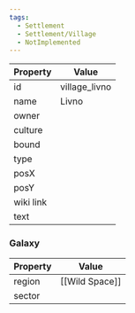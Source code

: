 ```yaml
---
tags:
  - Settlement
  - Settlement/Village
  - NotImplemented
---
```


| Property  | Value         |
| --------- | ------------- |
| id        | village_livno |
| name      | Livno         |
| owner     |               |
| culture   |               |
| bound     |               |
| type      |               |
| posX      |               |
| posY      |               |
| wiki link |               |
| text      |               |

### Galaxy
| Property | Value          |
| -------- | -------------- |
| region   | [[Wild Space]] |
| sector   |                |
